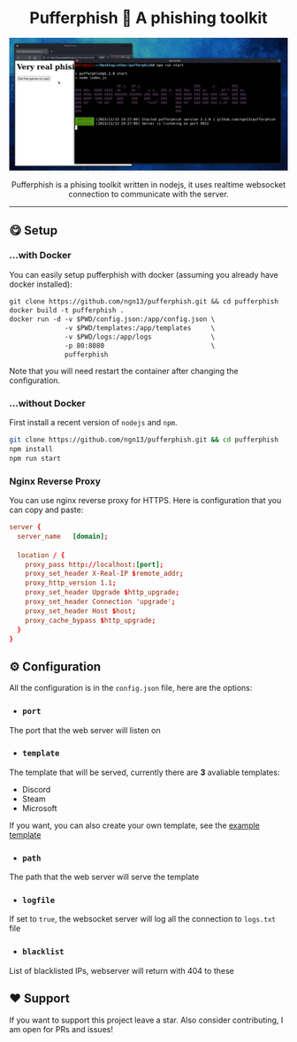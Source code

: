 <h1 align="center">
    Pufferphish 🐡 A phishing toolkit
</h1>
<img src="assets/showcase.gif">
<p align="center">
Pufferphish is a phising toolkit written in nodejs, it uses realtime websocket connection to communicate with the server. 
</p>


---

## 😋 Setup
### ...with Docker 
You can easily setup pufferphish with docker (assuming you already have docker installed):
```
git clone https://github.com/ngn13/pufferphish.git && cd pufferphish 
docker build -t pufferphish .
docker run -d -v $PWD/config.json:/app/config.json \
              -v $PWD/templates:/app/templates     \
              -v $PWD/logs:/app/logs               \
              -p 80:8080                           \
              pufferphish
```
Note that you will need restart the container after changing the configuration.

### ...without Docker
First install a recent version of `nodejs` and `npm`.
```bash
git clone https://github.com/ngn13/pufferphish.git && cd pufferphish
npm install
npm run start
```

### Nginx Reverse Proxy
You can use nginx reverse proxy for HTTPS. Here is configuration that you can 
copy and paste:
```conf
server {
  server_name   [domain];

  location / {
    proxy_pass http://localhost:[port];
    proxy_set_header X-Real-IP $remote_addr;
    proxy_http_version 1.1;
    proxy_set_header Upgrade $http_upgrade;
    proxy_set_header Connection 'upgrade';
    proxy_set_header Host $host;
    proxy_cache_bypass $http_upgrade;
  }
}
```

## ⚙️ Configuration</h2>
All the configuration is in the `config.json` file, here are the options:

- ### `port`
The port that the web server will listen on

- ### `template`
The template that will be served, currently there are **3** avaliable
templates:
- Discord
- Steam
- Microsoft

If you want, you can also create your own template, see the [example template](templates/empty.html)

- ### `path`
The path that the web server will serve the template

- ### `logfile`
If set to `true`, the websocket server will log all the connection to `logs.txt` file

- ### `blacklist`
List of blacklisted IPs, webserver will return with 404 to these

## ❤️  Support
If you want to support this project leave a star. Also consider contributing, I am open for PRs and issues!
